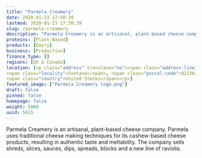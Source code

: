 ```yaml
---
title: "Parmela Creamery"
date: 2020-01-23 17:50:39
lastmod: 2020-01-23 17:50:39
slug: /parmela-creamery
description: "Parmela Creamery is an artisanal, plant-based cheese company. Parmela uses traditional cheese making techniques for its cashew-based cheese products, resulting in authentic taste and meltability. The company sells shreds, slices, sauces, dips, spreads, blocks and a new line of raviolis."
proteins: [Plant-Based]
products: [Dairy]
business: [Production]
finance_type: []
regions: [US & Canada]
location: [<p class="address" translate="no"><span class="address-line1">Quietstream Lane</span><br>
<span class="locality">Fontana</span>, <span class="postal-code">92336</span><br>
<span class="country">United States</span></p>]
featured_image: ["Parmela Creamery logo.png"]
draft: false
pinned: false
homepage: false
weight: 5000
uuid: 5615
---
```

<p>Parmela Creamery is an artisanal, plant-based cheese company. Parmela uses traditional cheese making techniques for its cashew-based cheese products, resulting in authentic taste and meltability. The company sells shreds, slices, sauces, dips, spreads, blocks and a new line of raviolis.</p>
